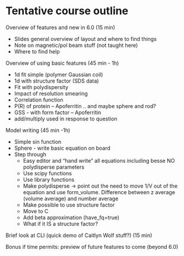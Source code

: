 # Tentative course outline

Overview of features and new in 6.0 (15 min)
* Slides general overview of layout and where to find things
* Note on magnetic/pol beam stuff (not taught here)
* Where to find help

Overview of using basic features (45 min - 1h)
* 1d fit simple (polymer Gaussian coil)
* 1d with structure factor (SDS data)
* Fit with polydispersity
* Impact of resolution smearing
* Correlation function
* P(R) of protein – Apoferritin .. and maybe sphere and rod?
* GSS - with form factor – Apoferritin
* add/multiply used in response to question

Model writing (45 min -1h)
* Simple sin function
* Sphere - write basic equation on board
* Step through
  * Easy editor  and “hand write” all equations including besse NO polydisperse parameters
  * Use scipy functions
  * Use library functions
  * Make polydisperse → point out the need to move 1/V out of the equation and use form_volume. Difference between z average (volume average) and number average
  * Make possible to use structure factor
  * Move to C
  * Add beta approximation (have_fq=true)
  * What if it IS a structure factor?

Brief look at CLI (quick demo of Caitlyn Wolf stuff?) (15 min)

Bonus if time permits: preview of future features to come (beyond 6.0)

